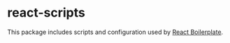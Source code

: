 # react-scripts

This package includes scripts and configuration used by [React Boilerplate](https://github.com/elandamor/react-boilerplate).